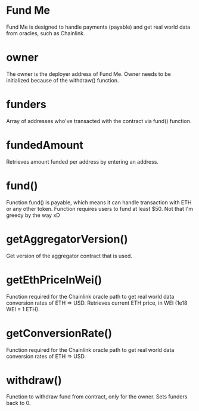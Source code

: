 # Fund Me

Fund Me is designed to handle payments (payable) and get real world data from oracles, such as Chainlink.

# owner

The owner is the deployer address of Fund Me. Owner needs to be initialized because of the withdraw() function.

# funders

Array of addresses who've transacted with the contract via fund() function.

# fundedAmount

Retrieves amount funded per address by entering an address.

# fund()

Function fund() is payable, which means it can handle transaction with ETH or any other token. Function requires users to fund at least $50. Not that I'm greedy by the way xD

# getAggregatorVersion()

Get version of the aggregator contract that is used.

# getEthPriceInWei()

Function required for the Chainlink oracle path to get real world data conversion rates of ETH => USD. Retrieves current ETH price, in WEI (1e18 WEI = 1 ETH).

# getConversionRate()

Function required for the Chainlink oracle path to get real world data conversion rates of ETH => USD.

# withdraw()

Function to withdraw fund from contract, only for the owner. Sets funders back to 0.
